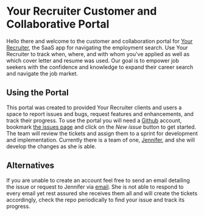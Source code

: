 # Your Recruiter Customer and Collaborative Portal

Hello there and welcome to the customer and collaboration portal for [Your Recruiter](https://your-recruiter.vercel.app), the SaaS app for navigating the employment search. Use Your Recruiter to track when, where, and with whom you've applied as well as which cover letter and resume was used. Our goal is to empower job seekers with the confidence and knowledge to expand their career search and navigate the job market.

## Using the Portal

This portal was created to provided Your Recruiter clients and users a space to report issues and bugs, request features and enhancements, and track their progress. To use the portal you will need a [Github](https://github.com/) account, bookmark [the issues page](https://github.com/JennHaggerty/your-recruiter-reports/issues) and click on the *New issue* button to get started. The team will review the tickets and assign them to a sprint for development and implementation. Currently there is a team of one, [Jennifer](https://www.jenniferhaggerty.com), and she will develop the changes as she is able. 

## Alternatives 

If you are unable to create an account feel free to send an email detailing the issue or request to Jennifer via [email](mailto:thejenniferhaggerty@gmail.com). She is not able to respond to every email yet rest assured she receives them all and will create the tickets accordingly, check the repo periodically to find your issue and track its progress.
